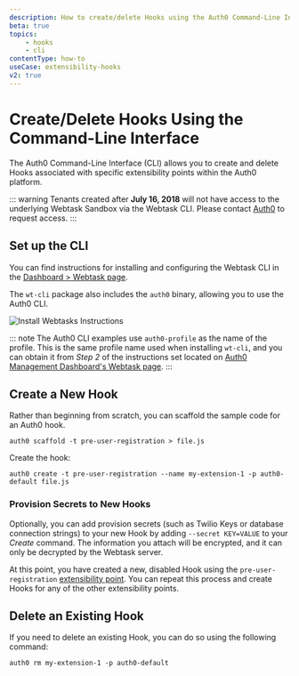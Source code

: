 ```yaml
---
description: How to create/delete Hooks using the Auth0 Command-Line Interface
beta: true
topics:
    - hooks
    - cli
contentType: how-to
useCase: extensibility-hooks
v2: true
---
```

# Create/Delete Hooks Using the Command-Line Interface

The Auth0 Command-Line Interface (CLI) allows you to create and delete Hooks associated with specific extensibility points within the Auth0 platform.

::: warning
Tenants created after **July 16, 2018** will not have access to the underlying Webtask Sandbox via the Webtask CLI. Please contact [Auth0](https://auth0.com/?contact=true) to request access.
:::

## Set up the CLI

You can find instructions for installing and configuring the Webtask CLI in the [Dashboard > Webtask page](${manage_url}/#/account/webtasks). 

The `wt-cli` package also includes the `auth0` binary, allowing you to use the Auth0 CLI.

![Install Webtasks Instructions](/media/articles/hooks/mgmt-dashboard-webtasks.png)

::: note
The Auth0 CLI examples use `auth0-profile` as the name of the profile. This is the same profile name used when installing `wt-cli`, and you can obtain it from *Step 2* of the instructions set located on [Auth0 Management Dashboard's Webtask page](${manage_url}/#/account/webtasks).
:::

## Create a New Hook

Rather than beginning from scratch, you can scaffold the sample code for an Auth0 hook.

`auth0 scaffold -t pre-user-registration > file.js`

Create the hook:

`auth0 create -t pre-user-registration --name my-extension-1 -p auth0-default file.js`

### Provision Secrets to New Hooks

Optionally, you can add provision secrets (such as Twilio Keys or database connection strings) to your new Hook by adding `--secret KEY=VALUE` to your *Create* command. The information you attach will be encrypted, and it can only be decrypted by the Webtask server.

At this point, you have created a new, disabled Hook using the `pre-user-registration` [extensibility point](/hooks/extensibility-points). You can repeat this process and create Hooks for any of the other extensibility points.

## Delete an Existing Hook

If you need to delete an existing Hook, you can do so using the following command:

`auth0 rm my-extension-1 -p auth0-default`
